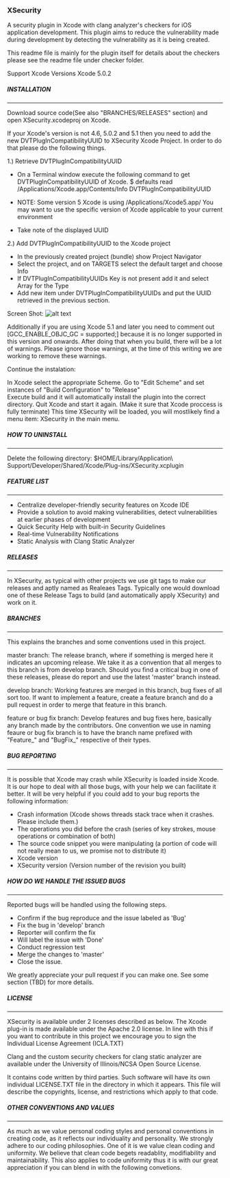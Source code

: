 ### XSecurity

A security plugin in Xcode with clang analyzer's checkers for iOS application development. 
This plugin aims to reduce the vulnerability made during development by detecting the vulnerability 
as it is being created. 

This readme file is mainly for the plugin itself for details about the checkers please see
the readme file under checker folder.

Support Xcode Versions
Xcode 5.0.2

##### INSTALLATION
_____________________________

Download source code(See also "BRANCHES/RELEASES" section) and open XSecurity.xcodeproj on Xcode.

If your Xcode's version is not 4.6, 5.0.2 and 5.1 then you need to add the new DVTPlugInCompatibilityUUID
to XSecurity Xcode Project. In order to do that please do the following things.

1.) Retrieve DVTPlugInCompatibilityUUID
- On a Terminal window execute the following command to get DVTPlugInCompatibilityUUID of Xcode.
$ defaults read /Applications/Xcode.app/Contents/Info DVTPlugInCompatibilityUUID

- NOTE: Some version 5 Xcode is using /Applications/Xcode5.app/ 
  You may want to use the specific version of Xcode applicable to your current environment
- Take note of the displayed UUID


2.) Add DVTPlugInCompatibilityUUID to the Xcode project
- In the previously created project (bundle) show Project Navigator
- Select the project, and on TARGETS select the default target and choose Info
- If DVTPlugInCompatibilityUUIDs Key is not present add it and select Array for the Type
- Add new item under DVTPlugInCompatibilityUUIDs and put the UUID retrieved in the previous section.

Screen Shot:
![alt text](https://github.com/XSecurity/XSecurity/tree/master/plugin/XSecurity/DVTPlugInCompatibilityUUID.png "Adding DVTPlugInCompatibilityUUID")

Additionally if you are using Xcode 5.1 and later you need to comment out [GCC_ENABLE_OBJC_GC = supported;] 
because it is no longer supported in this version and onwards. After doing that when you build, there
will be a lot of warnings. Please ignore those warnings, at the time of this writing we are working to remove 
these warnings.


Continue the instalation:

In Xcode select the appropriate Scheme. 
Go to "Edit Scheme" and set instances of "Build Configuration" to "Release"  
Execute build and it will automatically install the plugin into the correct directory.
Quit Xcode and start it again. (Make it sure that Xcode proccess is fully terminate)
This time XSecurity will be loaded, you will mostlikely find a menu item: XSecurity in the main menu. 

##### HOW TO UNINSTALL
_____________________________

Delete the following directory:
$HOME/Library/Application\ Support/Developer/Shared/Xcode/Plug-ins/XSecurity.xcplugin


##### FEATURE LIST
_____________________________

- Centralize developer-friendly security features on Xcode IDE
- Provide a solution to avoid making vulnerabilities, detect vulnerabilities at earlier phases of 
  development
- Quick Security Help with built-in Security Guidelines
- Real-time Vulnerability Notifications
- Static Analysis with Clang Static Analyzer


##### RELEASES
_____________________________

In XSecurity, as typical with other projects we use git tags to make our releases and aptly named as 
Realeaes Tags. Typically one would download one of these Release Tags to build (and automatically 
apply XSecurity) and work on it. 


##### BRANCHES
_____________________________

This explains the branches and some conventions used in this project.

master branch:
  The release branch, where if something is merged here it indicates an upcoming release. 
  We take it as a convention that all merges to this branch is from develop branch. 
  Should you find a critical bug in one of these releases, please do report and use the latest 'master'
  branch instead.
                   
develop branch:
  Working features are merged in this branch, bug fixes of all sort too. If want to implement a feature,
  create a feature branch and do a pull request in order to merge that feature in this branch.

feature or bug fix branch:
  Develop features and bug fixes here, basically any branch made by the contributors. One convention we use
  in naming feaure or bug fix branch is to have the branch name prefixed with "Feature_" and "BugFix_" 
  respective of their types.


##### BUG REPORTING
_____________________________

It is possible that Xcode may crash while XSecurity is loaded inside Xcode. It is our hope to deal with all 
those bugs, with your help we can facilitate it better. It will be very helpful if you could add to your bug 
reports the following information:

- Crash information (Xcode shows threads stack trace when it crashes. Please include them.)
- The operations you did before the crash (series of key strokes, mouse operations or combination of both)
- The source code snippet you were manipulating (a portion of code will not really mean to us, we promise not 
  to distribute it)
- Xcode version
- XSecurity version (Version number of the revision you built)


##### HOW DO WE HANDLE THE ISSUED BUGS
_____________________________

Reported bugs will be handled using the following steps.

- Confirm if the bug reproduce and the issue labeled as 'Bug'
- Fix the bug in 'develop' branch
- Reporter will confirm the fix
- Will label the issue with 'Done'
- Conduct regression test
- Merge the changes to 'master'
- Close the issue.

We greatly appreciate your pull request if you can make one.  See some section (TBD) for more details. 


##### LICENSE
_____________________________

XSecurity is available under 2 licenses described as below.
The Xcode plug-in is made available under the Apache 2.0 license. In line with this if you want to contribute 
in this project we encourage you to sign the Individual License Agreement (ICLA.TXT)

Clang and the custom security checkers for clang static analyzer are available under the University of 
Illinois/NCSA Open Source License.

It contains code written by third parties. Such software will have its own individual LICENSE.TXT file in the
directory in which it appears. This file will describe the copyrights, license, and restrictions which apply 
to that code.


##### OTHER CONVENTIONS AND VALUES
_____________________________

As much as we value personal coding styles and personal conventions in creating code, as it reflects
our individuality and personality. We strongly adhere to our coding philosophies. One of it is we value 
clean coding and uniformity. We believe that clean code begets readablity, modifiability and 
maintainability. This also applies to code uniformity thus it is with our great appreciation if you can 
blend in with the following convetions.

